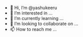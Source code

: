 - 👋 Hi, I’m @yashukeeru
- 👀 I’m interested in ...
- 🌱 I’m currently learning ...
- 💞️ I’m looking to collaborate on ...
- 📫 How to reach me ...

<!---
yashukeeru/yashukeeru is a ✨ special ✨ repository because its `README.md` (this file) appears on your GitHub profile.
You can click the Preview link to take a look at your changes.
--->
